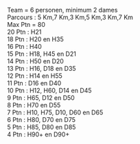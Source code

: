 
Team = 6 personen, minimum 2 dames  
Parcours : 5 Km,7 Km,3 Km,5 Km,3 Km,7 Km  
Max Ptn = 80  
20 Ptn : H21   
18 Ptn : H20 en H35  
16 Ptn : H40  
15 Ptn : H18, H45 en D21  
14 Ptn : H50 en D20  
13 Ptn : H16, D18 en D35  
12 Ptn : H14 en H55  
11 Ptn : D16 en D40  
10 Ptn : H12, H60, D14 en D45  
 9 Ptn : H65, D12 en D50  
 8 Ptn : H70 en D55    
 7 Ptn : H10, H75, D10, D60 en D65  
 6 Ptn : H80, D70 en D75  
 5 Ptn : H85, D80 en D85  
 4 Ptn : H90+ en D90+  
